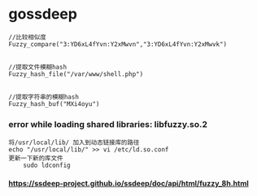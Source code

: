 # gossdeep

	//比较相似度
	Fuzzy_compare("3:YD6xL4fYvn:Y2xMwvn","3:YD6xL4fYvn:Y2xMwvk")


	//提取文件模糊hash
	Fuzzy_hash_file("/var/www/shell.php")


	//提取字符串的模糊hash
	Fuzzy_hash_buf("MXi4oyu")

### error while loading shared libraries: libfuzzy.so.2

	将/usr/local/lib/ 加入到动态链接库的路径
	echo "/usr/local/lib/" >> vi /etc/ld.so.conf
	更新一下新的库文件
        sudo ldconfig

#### https://ssdeep-project.github.io/ssdeep/doc/api/html/fuzzy_8h.html
